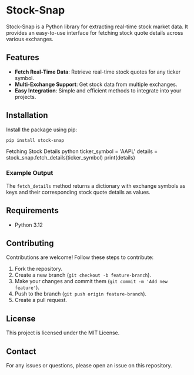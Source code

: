 # Stock-Snap

Stock-Snap is a Python library for extracting real-time stock market data. It provides an easy-to-use interface for fetching stock quote details across various exchanges.

## Features

- **Fetch Real-Time Data**: Retrieve real-time stock quotes for any ticker symbol.
- **Multi-Exchange Support**: Get stock data from multiple exchanges.
- **Easy Integration**: Simple and efficient methods to integrate into your projects.

## Installation

Install the package using pip:

```bash
pip install stock-snap
```
Fetching Stock Details
python
ticker_symbol = 'AAPL'
details = stock_snap.fetch_details(ticker_symbol)
print(details)
### Example Output

The `fetch_details` method returns a dictionary with exchange symbols as keys and their corresponding stock quote details as values.

## Requirements

- Python 3.12

## Contributing

Contributions are welcome! Follow these steps to contribute:

1. Fork the repository.
2. Create a new branch (`git checkout -b feature-branch`).
3. Make your changes and commit them (`git commit -m 'Add new feature'`).
4. Push to the branch (`git push origin feature-branch`).
5. Create a pull request.

## License

This project is licensed under the MIT License.

## Contact

For any issues or questions, please open an issue on this repository.
